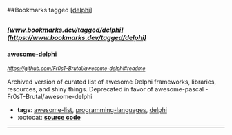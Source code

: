 ##Bookmarks tagged [[delphi]](https://www.bookmarks.dev?q=[delphi])

_<sup><sup>[www.bookmarks.dev/tagged/delphi](https://www.bookmarks.dev/tagged/delphi)</sup></sup>_
---
#### [awesome-delphi](https://github.com/Fr0sT-Brutal/awesome-delphi#readme)
_<sup>https://github.com/Fr0sT-Brutal/awesome-delphi#readme</sup>_

Archived version of curated list of awesome Delphi frameworks, libraries, resources, and shiny things. Deprecated in favor of awesome-pascal - Fr0sT-Brutal/awesome-delphi
* **tags**: [awesome-list](../tagged/awesome-list.md), [programming-languages](../tagged/programming-languages.md), [delphi](../tagged/delphi.md)
* :octocat: **[source code](https://github.com/Fr0sT-Brutal/awesome-delphi#readme)**
---
